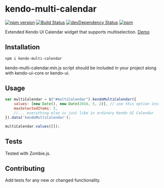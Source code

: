 kendo-multi-calendar
=========
[![npm version](https://badge.fury.io/js/kendo-multi-calendar.svg)](https://badge.fury.io/js/kendo-multi-calendar)
[![Build Status](https://travis-ci.org/iyegoroff/kendo-multi-calendar.svg?branch=master)](https://travis-ci.org/iyegoroff/kendo-multi-calendar)
[![devDependency Status](https://david-dm.org/iyegoroff/kendo-multi-calendar/dev-status.svg)](https://david-dm.org/iyegoroff/kendo-multi-calendar#info=devDependencies)
[![npm](https://img.shields.io/npm/l/express.svg)](https://www.npmjs.com/package/kendo-multi-calendar)

Extended Kendo UI Calendar widget that supports multiselection. [Demo](http://iyegoroff.github.io/kendo-multi-calendar/)

## Installation

```bash
npm i kendo-multi-calendar
```

kendo-multi-calendar.min.js script should be included in your project along with kendo-ui-core or kendo-ui.

## Usage

```javascript
var multiCalendar = $("#multiCalendar").kendoMultiCalendar({
    values: [new Date(), new Date(2016, 5, 2)], // use this option instead of 'value'
    maxSelectedItems: 3,
    //... everything else is just like in ordinary Kendo UI Calendar
}).data('kendoMultiCalendar');

multiCalendar.values([]);
```

## Tests

Tested with Zombie.js.

## Contributing

Add tests for any new or changed functionality.
